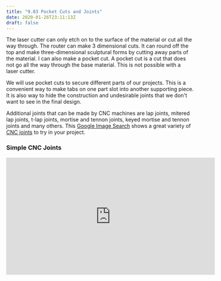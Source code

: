 ```yaml
---
title: "9.03 Pocket Cuts and Joints"
date: 2020-01-26T23:11:13Z
draft: false
---
```


The laser cutter can only etch on to the surface of the material or cut all the way through. The router can make 3 dimensional cuts. It can round off the top and make three-dimensional sculptural forms by cutting away parts of the material. I can also make a pocket cut. A pocket cut is a cut that does not go all the way through the base material. This is not possible with a laser cutter.

We will use pocket cuts to secure different parts of our projects. This is a convenient way to make tabs on one part slot into another supporting piece. It is also way to hide the construction and undesirable joints that we don't want to see in the final design.

Additional joints that can be made by CNC machines are lap joints, mitered lap joints, t-lap joints, mortise and tennon joints, keyed mortise and tennon joints and many others. This [Google Image Search](https://google.com/search?q=cnc+joints&tbm=isch) shows a great variety of [CNC joints](https://google.com/search?q=cnc+joints&tbm=isch) to try in your project.

<div class="video-grid">
<div class="video-card">

### Simple CNC Joints

<div class="iframe-16-9-container"><iframe class="youTubeIframe"  src="https://www.youtube.com/embed/O5IR9pr9vdo?rel=0" width="560" height="315" frameborder="0" allowfullscreen="allowfullscreen"></iframe></div>

</div>
</div>
